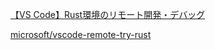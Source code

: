 [【VS Code】Rust環境のリモート開発・デバッグ](https://chigusa-web.com/blog/vs-code-rust-remote/)

[microsoft/vscode-remote-try-rust](https://github.com/microsoft/vscode-remote-try-rust)
